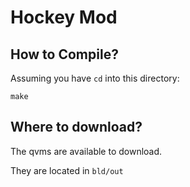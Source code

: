 <h1>Hockey Mod</h1>
<h2>How to Compile?</h2>
<p>Assuming you have <code>cd</code> into this directory:</p>
<code>make</code>
<h2>Where to download?</h2>
<p>The qvms are available to download.</p>
<p>They are located in <code>bld/out</code></p>

